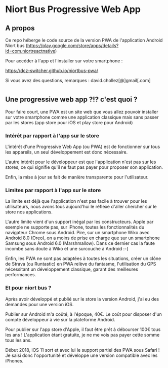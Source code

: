 # Niort Bus Progressive Web App

## A propos

Ce repo héberge le code source de la version PWA de l'application Android Niort bus (https://play.google.com/store/apps/details?id=com.niortreactnative)


Pour accéder à l'app et l'installer sur votre smartphone :

https://dcz-switcher.github.io/niortbus-pwa/


Si vous avez des questions, remarques : david.chollez[@]gmail[.com]

#

## Une progressive web app ?!? c'est quoi ?

Pour faire court, une PWA est un site web que vous allez pouvoir installer sur votre smartphone comme une application classique mais sans passer par les stores (app store pour iOS et play store pour Android)


### Intérêt par rapport à l'app sur le store

L'intérêt d'une Progressive Web App (ou PWA) est de fonctionner sur tous les appareils, un seul développement est donc nécessaire.

L'autre intérêt pour le développeur est que l'application n'est pas sur les stores, ce qui signifie qu'il ne faut pas payer pour proposer son application.

Enfin, la mise à jour se fait de manière transparente pour l'utilisateur.

### Limites par rapport à l'app sur le store

La limite est déjà que l'application n'est pas facile à trouver pour les utilisateurs, nous avons tous aujourd'hui le réflexe d'aller chercher sur le store nos applications.

L'autre limite vient d'un support inégal par les constructeurs.
Apple par exemple ne supporte pas, sur iPhone, toutes les fonctionnalités du navigateur Chrome sous Android.
Pire, sur un smartphone Wiko avec Android 8.0 (Oreo), on a moins de prise en charge que sur un smartphone Samsung sous Android 6.0 (Marshmallow).
Dans ce dernier cas la faute incombe sans doute à Wiko et une surcouche à Android :-(

Enfin, les PWA ne sont pas adaptées à toutes les situations, créer un clône de Strava (ou Runtastic) en PWA relève du fantasme, l'utilisation du GPS nécessitant un développement classique, garant des meilleures performances.

### Et pour niort bus ?

Après avoir développé et publié sur le store la version Android, j'ai eu des demandes pour une version iOS.

Publier sur Android m'a coûté, à l'époque, 40€. Le coût pour disposer d'un compte développeur à vie sur la plateforme Android.

Pour publier sur l'app store d'Apple, il faut être prêt à débourser 100€ tous les ans !
L'application étant gratuite, je ne me vois pas payer cette somme tous les ans.

Début 2018, iOS 11 sort et avec lui le support partiel des PWA sous Safari !
Je saisi donc l'opportunité et développe une version compatible avec les iPhones.

